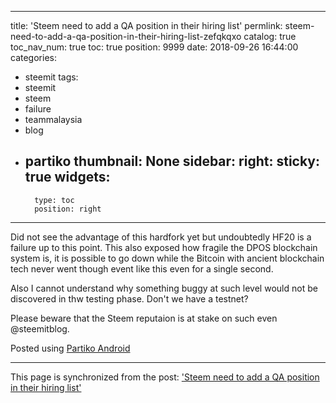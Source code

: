 
---
title: 'Steem need to add a QA position in their hiring list'
permlink: steem-need-to-add-a-qa-position-in-their-hiring-list-zefqkqxo
catalog: true
toc_nav_num: true
toc: true
position: 9999
date: 2018-09-26 16:44:00
categories:
- steemit
tags:
- steemit
- steem
- failure
- teammalaysia
- blog
- partiko
thumbnail: None
sidebar:
    right:
        sticky: true
widgets:
    -
        type: toc
        position: right
---


Did not see the advantage of this hardfork yet but undoubtedly HF20 is a failure up to this point. This also exposed how fragile the DPOS blockchain system is, it is possible to go down while the Bitcoin with ancient blockchain tech never went though event like this even for a single second. 

Also I cannot understand why something buggy at such level would not be discovered in thw testing phase. Don't we have a testnet?

Please beware that the Steem reputaion is at stake on such even @steemitblog. 

Posted using [Partiko Android](https://steemit.com/@partiko-android)

- - -

This page is synchronized from the post: ['Steem need to add a QA position in their hiring list'](https://steemit.com/@fr3eze/steem-need-to-add-a-qa-position-in-their-hiring-list-zefqkqxo)
